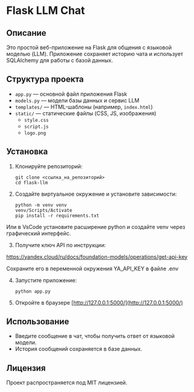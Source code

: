 # Flask LLM Chat

## Описание

Это простой веб-приложение на Flask для общения с языковой моделью (LLM). Приложение сохраняет историю чата и использует SQLAlchemy для работы с базой данных.

## Структура проекта

- `app.py` — основной файл приложения Flask
- `models.py` — модели базы данных и сервис LLM
- `templates/` — HTML-шаблоны (например, `index.html`)
- `static/` — статические файлы (CSS, JS, изображения)
    - `style.css`
    - `script.js`
    - `logo.png`

## Установка

1. Клонируйте репозиторий:
    ```
    git clone <ссылка_на_репозиторий>
    cd flask-llm
    ```

2. Создайте виртуальное окружение и установите зависимости:
    ```
    python -m venv venv
    venv/Scripts/Activate
    pip install -r requirements.txt
    ```

Или в VsCode установите расширение python и создайте venv через графический интерфейс. 

3. Получите ключ API по инструкции:  

https://yandex.cloud/ru/docs/foundation-models/operations/get-api-key 

Сохраните его в переменной окружения YA_API_KEY в файле .env  

4. Запустите приложение:
    ```
    python app.py
    ```

5. Откройте в браузере [http://127.0.0.1:5000/](http://127.0.0.1:5000/)

## Использование

- Введите сообщение в чат, чтобы получить ответ от языковой модели.
- История сообщений сохраняется в базе данных.

## Лицензия

Проект распространяется под MIT лицензией.